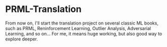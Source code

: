 # PRML-Translation
From now on, I'll start the translation project on several classic ML books, such as PRML, Reninforcement Learning, Outlier
Analysis, Adversarial Learning, and so on... For me, it means huge working, but also good way to explore deeper.
